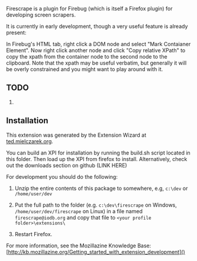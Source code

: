 Firescrape is a plugin for Firebug (which is itself a Firefox plugin)
for developing screen scrapers.

It is currently in early development, though a very useful feature is
already present:

In Firebug's HTML tab, right click a DOM node and select "Mark
Contaianer Element".  Now right click another node and click "Copy
relative XPath" to copy the xpath from the container node to the
second node to the clipboard.  Note that the xpath may be useful
verbatim, but generally it will be overly constrained and you might
want to play around with it.

## TODO

1.

## Installation 

This extension was generated by the Extension Wizard at
[ted.mielczarek.org](http://ted.mielczarek.org/code/mozilla/extensionwiz/).

You can build an XPI for installation by running the build.sh script
located in this folder.  Then load up the XPI from firefox to install.
Alternatively, check out the downloads section on github (LINK HERE)

For development you should do the following:

1. Unzip the entire contents of this package to somewhere, e.g, `c:\dev` or `/home/user/dev`

2. Put the full path to the folder (e.g. `c:\dev\firescrape` on
   Windows, `/home/user/dev/firescrape` on Linux) in a file named
   `firescrape@iodb.org` and copy that file to `<your profile folder>\extensions\`

3. Restart Firefox.
  
For more information, see the Mozillazine Knowledge Base:
[http://kb.mozillazine.org/Getting_started_with_extension_development]()



